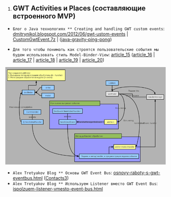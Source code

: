 1. GWT Activities и Places (составляющие встроенного MVP)
   ------------------------------------------------------
* `Блог о Java технологиях ** Creating and handling GWT сustom events`: [dmitrynikol.blogspot.com/2012/06/gwt-ustom-events](http://dmitrynikol.blogspot.com/2012/06/gwt-ustom-events.html) | [CustomGwtEvent.7z](http://dl.dropbox.com/u/5316293/blogspot/Event/CustomGwtEvent.7z)
| ([java-gravity-ping-pong](https://github.com/dmitrynikol/java-gravity-ping-pong))

* `Для того чтобы понимать как строятся пользовательские события мы будем использовать стиль Model-Binder-View`: [article_15](http://www.spring-source.ru/articles.php?type=manual&theme=articles&docs=article_15) ([article_16](http://www.spring-source.ru/articles.php?type=manual&theme=articles&docs=article_16) | [article_17](http://www.spring-source.ru/articles.php?type=manual&theme=articles&docs=article_17) | [article_18](http://www.spring-source.ru/articles.php?type=manual&theme=articles&docs=article_18) | [article_19](http://www.spring-source.ru/articles.php?type=manual&theme=articles&docs=article_19) | [article_20](http://www.spring-source.ru/articles.php?type=manual&theme=articles&docs=article_20))

![05.png](05.png)

* `Alex Tretyakov Blog ** Основы GWT Event Bus`: [osnovy-raboty-s-gwt-eventbus.html](http://alextretyakov.blogspot.com/2011/11/osnovy-raboty-s-gwt-eventbus.html) ([Contacts3](https://github.com/Home-GWT/Contacts3/tree/develop))
* `Alex Tretyakov Blog ** Используем Listener вместо GWT Event Bus`: [ispolzuem-listener-vmesto-event-bus.html](http://alextretyakov.blogspot.com/2012/01/ispolzuem-listener-vmesto-event-bus.html)
